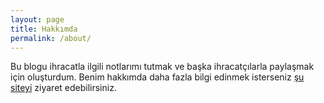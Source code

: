 ```yaml
---
layout: page
title: Hakkımda
permalink: /about/
---
```


Bu blogu ihracatla ilgili notlarımı tutmak ve başka ihracatçılarla paylaşmak için oluşturdum. Benim hakkımda daha fazla bilgi edinmek isterseniz [şu siteyi](https://timurberk.com/) ziyaret edebilirsiniz.
